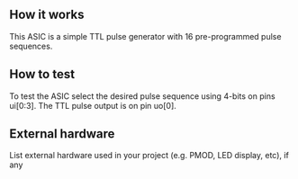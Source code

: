 <!---

This file is used to generate your project datasheet. Please fill in the information below and delete any unused
sections.

You can also include images in this folder and reference them in the markdown. Each image must be less than
512 kb in size, and the combined size of all images must be less than 1 MB.
-->

## How it works

This ASIC is a simple TTL pulse generator with 16 pre-programmed pulse sequences. 

## How to test

To test the ASIC select the desired pulse sequence using 4-bits on pins ui[0:3]. The TTL pulse output is on pin uo[0].

## External hardware

List external hardware used in your project (e.g. PMOD, LED display, etc), if any
